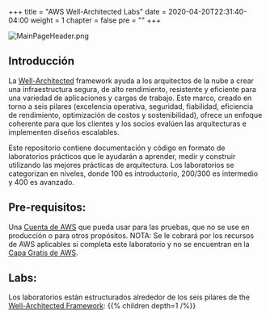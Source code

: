 +++
title = "AWS Well-Architected Labs"
date = 2020-04-20T22:31:40-04:00
weight = 1
chapter = false
pre = ""
+++

![MainPageHeader.png](/images/MainPageHeader.png)

## Introducción

La [Well-Architected](https://aws.amazon.com/well-architected) framework ayuda a los arquitectos de la nube a crear una infraestructura segura, de alto rendimiento, resistente y eficiente para una variedad de aplicaciones y cargas de trabajo. Este marco, creado en torno a seis pilares (excelencia operativa, seguridad, fiabilidad, eficiencia de rendimiento, optimización de costos y sostenibilidad), ofrece un enfoque coherente para que los clientes y los socios evalúen las arquitecturas e implementen diseños escalables.

Este repositorio contiene documentación y código en formato de laboratorios prácticos que le ayudarán a aprender, medir y construir utilizando las mejores prácticas de arquitectura. Los laboratorios se categorizan en niveles, donde 100 es introductorio, 200/300 es intermedio y 400 es avanzado.

## Pre-requisitos:
Una [Cuenta de AWS](https://portal.aws.amazon.com/gp/aws/developer/registration/index.html) que pueda usar para las pruebas, que no se use en producción o para otros propósitos.
NOTA: Se le cobrará por los recursos de AWS aplicables si completa este laboratorio y no se encuentran en la [Capa Gratis de AWS](https://aws.amazon.com/free/).


## Labs:
Los laboratorios están estructurados alrededor de los seis pilares de the [Well-Architected Framework](https://aws.amazon.com/well-architected):
{{% children depth=1 /%}}
